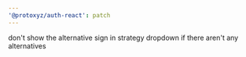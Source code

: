```yaml
---
'@protoxyz/auth-react': patch
---
```


don't show the alternative sign in strategy dropdown if there aren't any alternatives
